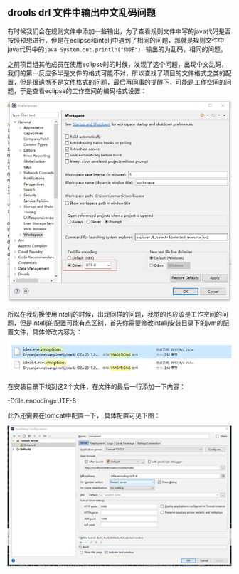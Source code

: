## drools drl 文件中输出中文乱码问题

有时候我们会在规则文件中添加一些输出，为了查看规则文件中写的java代码是否按照预想进行，但是在eclipse和intelij中遇到了相同的问题，那就是规则文件中java代码中的````java System.out.println("你好") ```` 输出的为乱码，相同的问题。

之前项目组其他成员在使用eclipse时的时候，发现了这个问题，出现中文乱码，我们的第一反应多半是文件的格式可能不对，所以查找了项目的文件格式之类的配置，但是很遗憾不是文件格式的问题，最后再同事的提醒下，可能是工作空间的问题，于是查看eclipse的工作空间的编码格式设置：

![eclipse](/img/Drools/drools10.png)

所以在我切换使用intelij的时候，出现同样的问题，我觉的也应该是工作空间的问题，但是intelij的配置可能有点区别，首先你需要修改intelij安装目录下的jvm的配置文件，具体修改内容为：

![eclipse](/img/Drools/drools11.png)

在安装目录下找到这2个文件，在文件的最后一行添加一下内容：

-Dfile.encoding=UTF-8

此外还需要在tomcat中配置一下， 具体配置可见下图：

![eclipse](/img/Drools/drools12.png)



